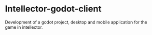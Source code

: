 # Intellector-godot-client
Development of a godot project, desktop and mobile application for the game in intellector.
